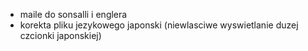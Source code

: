 - maile do sonsalli i englera
- korekta pliku jezykowego japonski (niewlasciwe wyswietlanie duzej czcionki japonskiej)